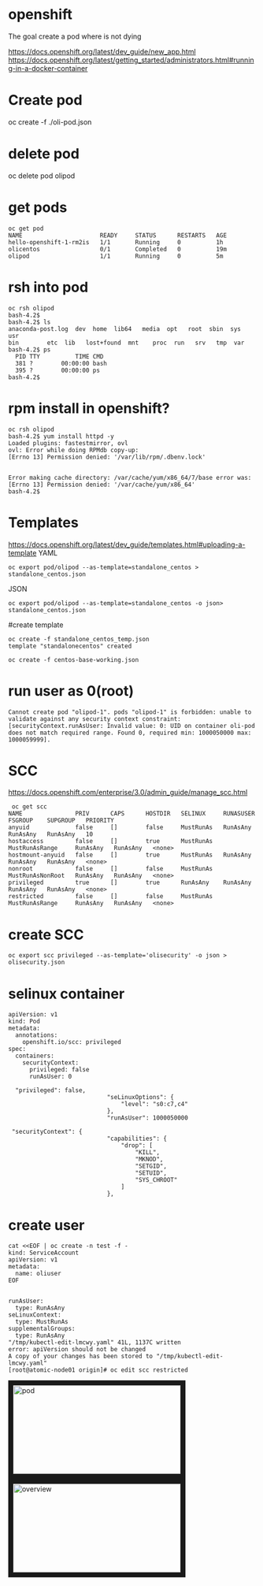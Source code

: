 # openshift

The goal create a pod where is not dying

https://docs.openshift.org/latest/dev_guide/new_app.html
https://docs.openshift.org/latest/getting_started/administrators.html#running-in-a-docker-container


# Create pod
oc create -f ./oli-pod.json

# delete pod
oc delete pod olipod

# get pods
```
oc get pod
NAME                      READY     STATUS      RESTARTS   AGE
hello-openshift-1-rm2is   1/1       Running     0          1h
olicentos                 0/1       Completed   0          19m
olipod                    1/1       Running     0          5m
```
# rsh into pod
```
oc rsh olipod
bash-4.2$
bash-4.2$ ls
anaconda-post.log  dev	home  lib64	  media  opt   root  sbin  sys	usr
bin		   etc	lib   lost+found  mnt	 proc  run   srv   tmp	var
bash-4.2$ ps
  PID TTY          TIME CMD
  381 ?        00:00:00 bash
  395 ?        00:00:00 ps
bash-4.2$
```
# rpm install in openshift?

```
oc rsh olipod
bash-4.2$ yum install httpd -y
Loaded plugins: fastestmirror, ovl
ovl: Error while doing RPMdb copy-up:
[Errno 13] Permission denied: '/var/lib/rpm/.dbenv.lock'


Error making cache directory: /var/cache/yum/x86_64/7/base error was: [Errno 13] Permission denied: '/var/cache/yum/x86_64'
bash-4.2$
```
# Templates
https://docs.openshift.org/latest/dev_guide/templates.html#uploading-a-template
YAML
```
oc export pod/olipod --as-template=standalone_centos > standalone_centos.json
```

JSON
```
oc export pod/olipod --as-template=standalone_centos -o json> standalone_centos.json
```
#create template
```
oc create -f standalone_centos_temp.json
template "standalonecentos" created

oc create -f centos-base-working.json

```
# run user as 0(root)
```
Cannot create pod "olipod-1". pods "olipod-1" is forbidden: unable to validate against any security context constraint: [securityContext.runAsUser: Invalid value: 0: UID on container oli-pod does not match required range. Found 0, required min: 1000050000 max: 1000059999].
```
# SCC
https://docs.openshift.com/enterprise/3.0/admin_guide/manage_scc.html
```
 oc get scc
NAME               PRIV      CAPS      HOSTDIR   SELINUX     RUNASUSER          FSGROUP    SUPGROUP   PRIORITY
anyuid             false     []        false     MustRunAs   RunAsAny           RunAsAny   RunAsAny   10
hostaccess         false     []        true      MustRunAs   MustRunAsRange     RunAsAny   RunAsAny   <none>
hostmount-anyuid   false     []        true      MustRunAs   RunAsAny           RunAsAny   RunAsAny   <none>
nonroot            false     []        false     MustRunAs   MustRunAsNonRoot   RunAsAny   RunAsAny   <none>
privileged         true      []        true      RunAsAny    RunAsAny           RunAsAny   RunAsAny   <none>
restricted         false     []        false     MustRunAs   MustRunAsRange     RunAsAny   RunAsAny   <none>
```

# create SCC
```
oc export scc privileged --as-template='olisecurity' -o json > olisecurity.json
```

# selinux container
```
apiVersion: v1
kind: Pod
metadata:
  annotations:
    openshift.io/scc: privileged
spec:
  containers:
    securityContext:
      privileged: false
      runAsUser: 0
```

```
  "privileged": false,
                            "seLinuxOptions": {
                                "level": "s0:c7,c4"
                            },
                            "runAsUser": 1000050000
```
```
 "securityContext": {
                            "capabilities": {
                                "drop": [
                                    "KILL",
                                    "MKNOD",
                                    "SETGID",
                                    "SETUID",
                                    "SYS_CHROOT"
                                ]
                            },
```
#  create user
```
cat <<EOF | oc create -n test -f -
kind: ServiceAccount
apiVersion: v1
metadata:
  name: oliuser 
EOF


runAsUser:
  type: RunAsAny
seLinuxContext:
  type: MustRunAs
supplementalGroups:
  type: RunAsAny
"/tmp/kubectl-edit-lmcwy.yaml" 41L, 1137C written
error: apiVersion should not be changed
A copy of your changes has been stored to "/tmp/kubectl-edit-lmcwy.yaml"
[root@atomic-node01 origin]# oc edit scc restricted
```
<img src="https://github.com/bigg01/openshift/blob/master/ose_pod.jpg" 
alt="pod" width="340" height="180" border="10" /></a>
<img src="https://raw.githubusercontent.com/bigg01/openshift/master/ose_overview.jpg" 
alt="overview" width="340" height="180" border="10" /></a>


